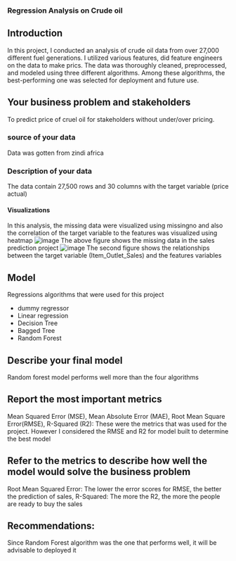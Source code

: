 ### Regression Analysis on Crude oil
## Introduction 
In this project, I conducted an analysis of crude oil data from over 27,000 different fuel generations. I utilized various features, did feature engineers on the data to make prics. The data was thoroughly cleaned, preprocessed, and modeled using three different algorithms. Among these algorithms, the best-performing one was selected for deployment and future use.

## Your business problem and stakeholders
To predict price of cruel oil for stakeholders without under/over pricing. 

### source of your data
Data was gotten from zindi africa

### Description of your data
The data contain 27,500 rows and 30 columns with the target variable (price actual)


#### Visualizations
In this analysis, the missing data were visualized using missingno and also the correlation of the target variable to the features was visualized using heatmap
![image](https://user-images.githubusercontent.com/120944468/227781895-00536716-8a94-4b75-bf87-2f6d610dd622.png)
The above figure shows the missing data in the sales prediction project
![image](https://user-images.githubusercontent.com/120944468/227781972-b12b8c82-50e3-410c-8214-e857fa9a4b92.png)
The second figure shows the relationships between the target variable (Item_Outlet_Sales) and the features variables

## Model
Regressions algorithms that were used for this project 
 - dummy regressor
 - Linear regression
 - Decision Tree
 - Bagged Tree
 - Random Forest

## Describe your final model
Random forest model performs well more than the four algorithms

## Report the most important metrics
Mean Squared Error (MSE), Mean Absolute Error (MAE), Root Mean Square Error(RMSE), R-Squared (R2):
These were the metrics that was used for the project. However I considered the RMSE and R2 for model built to determine the best model

## Refer to the metrics to describe how well the model would solve the business problem
Root Mean Squared Error: The lower the error scores for RMSE, the better the prediction of sales, 
R-Squared: The more the R2, the more the people are ready to buy the sales

## Recommendations:
Since Random Forest algorithm was the one that performs well, it will be advisable to deployed it
